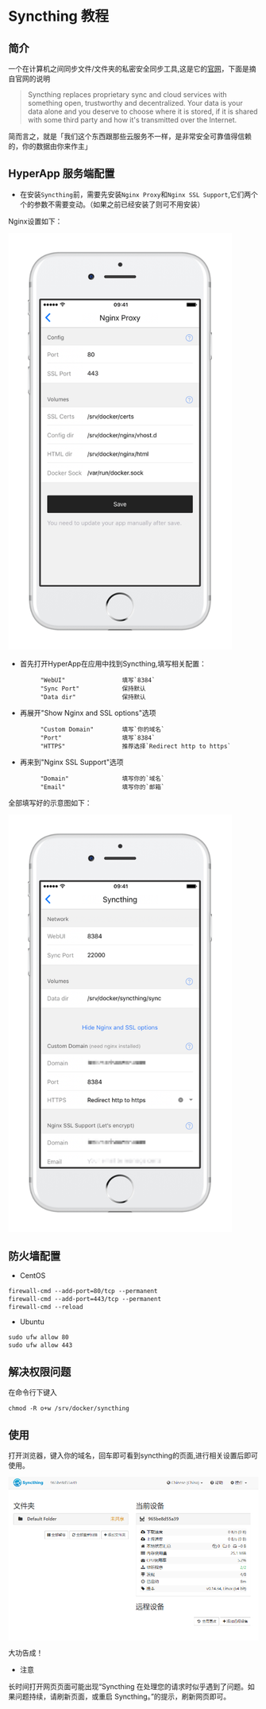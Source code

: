 # Syncthing 教程

## 简介 

一个在计算机之间同步文件/文件夹的私密安全同步工具,这是它的[官网](https://syncthing.net)，下面是摘自官网的说明

>Syncthing replaces proprietary sync and cloud services with something open, trustworthy and decentralized. Your data is your data alone and you deserve to choose where it is stored, if it is shared with some third party and how it's transmitted over the Internet.

简而言之，就是「我们这个东西跟那些云服务不一样，是非常安全可靠值得信赖的，你的数据由你来作主」


## HyperApp 服务端配置

- 在安装`Syncthing`前，需要先安装`Nginx Proxy`和`Nginx SSL Support`,它们两个个的参数不需要变动。（如果之前已经安装了则可不用安装）

Nginx设置如下：

<img src="./images/syncthing-1.png" width="450" />

- 首先打开HyperApp在应用中找到Syncthing,填写相关配置：

```
         "WebUI"                填写`8384`
         "Sync Port"            保持默认
         "Data dir"             保持默认
```
- 再展开"Show Nginx and SSL options"选项

```
         "Custom Domain"        填写`你的域名`
         "Port"                 填写`8384`
         "HTTPS"                推荐选择`Redirect http to https`
```

- 再来到"Nginx SSL Support"选项

```
         "Domain"               填写你的`域名`
         "Email"                填写你的`邮箱`
```
全部填写好的示意图如下：

<img src="./images/syncthing-2.png" width="450" />

## 防火墙配置

- CentOS
```
firewall-cmd --add-port=80/tcp --permanent
firewall-cmd --add-port=443/tcp --permanent
firewall-cmd --reload
```
- Ubuntu
```
sudo ufw allow 80
sudo ufw allow 443
```

## 解决权限问题

在命令行下键入

```
chmod -R o+w /srv/docker/syncthing
```

## 使用

打开浏览器，键入你的域名，回车即可看到syncthing的页面,进行相关设置后即可使用。

<img src="./images/syncthing-3.png" align=center />

大功告成！

- 注意

长时间打开网页页面可能出现“Syncthing 在处理您的请求时似乎遇到了问题。如果问题持续，请刷新页面，或重启 Syncthing。”的提示，刷新网页即可。
